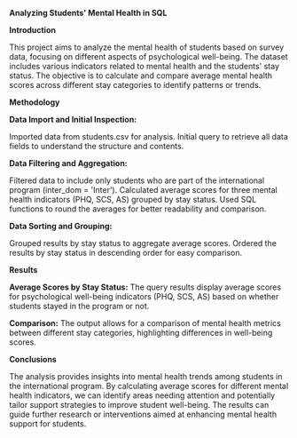 **Analyzing Students' Mental Health in SQL**

**Introduction**

This project aims to analyze the mental health of students based on survey data, focusing on different aspects of psychological well-being. The dataset includes various indicators related to mental health and the students' stay status. The objective is to calculate and compare average mental health scores across different stay categories to identify patterns or trends.

**Methodology**

**Data Import and Initial Inspection:**

Imported data from students.csv for analysis.
Initial query to retrieve all data fields to understand the structure and contents.

**Data Filtering and Aggregation:**

Filtered data to include only students who are part of the international program (inter_dom = 'Inter').
Calculated average scores for three mental health indicators (PHQ, SCS, AS) grouped by stay status.
Used SQL functions to round the averages for better readability and comparison.

**Data Sorting and Grouping:**

Grouped results by stay status to aggregate average scores.
Ordered the results by stay status in descending order for easy comparison.

**Results**

**Average Scores by Stay Status:** The query results display average scores for psychological well-being indicators (PHQ, SCS, AS) based on whether students stayed in the program or not.

**Comparison:** The output allows for a comparison of mental health metrics between different stay categories, highlighting differences in well-being scores.

**Conclusions**

The analysis provides insights into mental health trends among students in the international program. By calculating average scores for different mental health indicators, we can identify areas needing attention and potentially tailor support strategies to improve student well-being. The results can guide further research or interventions aimed at enhancing mental health support for students.



